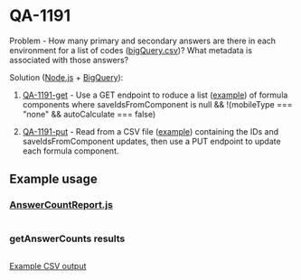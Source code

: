# QA-1191

Problem - How many primary and secondary answers are there in each environment for a list of codes ([bigQuery.csv](https://github.com/mshuber1981/work-life/blob/main/present/bigQuery.csv))? What metadata is associated with those answers?

Solution ([Node.js](https://nodejs.org/en) + [BigQuery](https://cloud.google.com/bigquery)):

1. [QA-1191-get](./QA-1191-GET.js) - Use a GET endpoint to roduce a list ([example](./QA-1191.json)) of formula components where saveIdsFromComponent is null && !(mobileType === "none" && autoCalculate === false)

2. [QA-1191-put](./QA-1191-PUT.js) - Read from a CSV file ([example](./QA-1191.csv)) containing the IDs and saveIdsFromComponent updates, then use a PUT endpoint to update each formula component.

## Example usage

### [AnswerCountReport.js](https://github.com/mshuber1981/work-life/blob/main/present/AnswerCountReports.js)

```javascript

```

### getAnswerCounts results

```json

```

[Example CSV output](https://github.com/mshuber1981/work-life/blob/main/present/QA-1191.csv)
